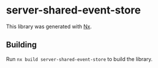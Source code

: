 # server-shared-event-store

This library was generated with [Nx](https://nx.dev).

## Building

Run `nx build server-shared-event-store` to build the library.
